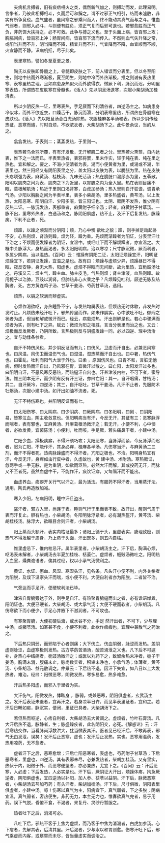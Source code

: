 <!-- { "loadSidebar": true } -->
　　夫病机言搏者，旧有痰痞相火之类，偶然新气加之，则搏动而发，此理易明。言争者，乃彼此相搏相斗，久而后可和解之，谓不过邪正气相引，结而未遽散，非实有所争竞也。血气盛者，虽风寒之邪乘间而入，终不能动其真气而与之斗。惟血气弱者，则邪入必斗，斗则便有胜负，须正气复而后邪可退也。若邪愈胜而正气负，非药饵大扶持之，必不可救。此争与搏之义也。至于头面上病，皆百邪上攻；胸膈间病，皆百邪上冲；肠胃间病，皆百邪下流而传入。不然则血气失升降之常，或阳当升而不升，阴当降而不降，精宜升而不升，气宜降而不降，血宜顺而不顺，火宜静而不静。识病机括，尽于此矣。

　　表里寒热，譬如冬至夏至之景。

　　陶氏以皮肤即骨髓之上，骨髓即皮肤之下，前人错误而分表里。但以冬至阳生，则地中热而外寒渐极，夏至阴生，则地中冷而外热渐极，推之则诚有表热里寒、表寒里热之理。且如病患身热似火而外欲得衣，微厥下利，脉沉而迟，分明里寒表热，所谓热在皮肤寒在骨髓也。《活人》先以阴旦汤退寒，次服小柴胡汤加桂清表。

　　所以少阴反热一证，里寒表热，手足厥而下利清谷者，四逆汤主之。如病患身冷似冰，而外不欲近衣，口燥舌干，脉沉而滑，分明表寒里热，所谓热在骨髓寒在皮肤也。《活人》先以阳旦汤合白虎汤除热，次服桂麻各半汤和表。所以少阴传经热证，恶寒而蜷，时时自烦，不欲浓衣者，大柴胡汤下之。此仲景余议，当的从之。

　　翕翕发热，于表则二；蒸蒸发热，于里则一。

　　表热若鸟合羽所覆，有有汗发散，无汗解肌二者之分。里热若火熏蒸，自内达表，惟下之一法而已。半表里热者，表邪将罢，里未作实，轻于纯在表、纯在里之热也，宜和解之。要之，不渴小便清者为表，渴而小便黄者为里，或渴或不渴，半表里也。然三阳经又有阴阳表里之分，盖太阳以皮肤为表，以膀胱为里。热在皮肤头疼项强为表，麻黄汤、桂枝汤、九味羌活汤；热在膀胱口渴尿赤为里，五苓散。阳明以肌肉之间为表，肌肉之下为近里，以胃腑之内为全入里。热在表则目痛不眠，葛根解肌汤；热近于里则口渴背寒，白虎加参汤；热入里则自汗狂谵，调胃承气汤。少阳以胸胁之间为半表半里，表多小柴胡汤，里多热盛者，黄芩汤。以上发热，太阳恶寒、阳明自汗、少阳多呕，皆三阳证也。太阴、厥阴不发热，惟少阴有反热二证。一脉沉发热，表郁重者，麻黄附子细辛汤；轻者，麻黄附子甘草汤。一脉不出，里寒外热者，白通汤和之。脉阴阳俱虚，热不止，及汗下后复发热，脉躁疾，下利不止者，死。

　　烦躁，以躁之顷渐而分阴阳；烦，乃心中懊 欲吐之貌；躁，则手掉足动起卧不安。心热则烦，肾热则躁。烦为轻，躁为重。先烦而渐躁者为阳证，分表里汗吐下治之；不烦而便发躁者为阴证，宜温中。或经吐下而不解烦躁者，亦宜温之。大概中关脉浮大，身热而渴者，多太阳阳明病，治以寒凉；尺寸脉沉微，厥而利者，多属少阴病，治以温热。《百问》云：惟躁有阴阳二证，太阳证烦躁宜汗，阳明证烦躁宜下，若阴证发躁，宜温之是也。故有曰：烦躁与虚烦少异，烦躁昼日不得眠，夜反安静，身无大热，阳虚也。虚烦不得眠而无间断，故为里热，宜栀豉汤吐之。丹溪又云：烦主气，躁主血。肺主皮毛，气热则烦；肾主津液，血热则躁。故用栀子以治肺，豆豉以润肾。但肺热非心火乘之乎？凡烦躁见吐利，厥逆无脉及结胸者，死。古方黄连鸡子汤、甘草干姜汤、芍药甘草汤，选用。

　　烦热，以膈之软满而辨虚实。

　　心烦作渴欲呕，身热睡卧不宁，与发热均属表热，但烦热无时休歇，非发热时发时止。凡烦热未经汗吐下，邪热传里而作，如未作膈实，心中欲吐不吐，郁闷之状者为虚，但当和解或微汗而已。经云，病患烦热，汗出则解是也。若心中骤满而烦者为实，则有吐下之异。赋云：微烦为阳之相胜，言当分表里而治之也。又云：烦极而反发厥者，乃阴所致，言热极则反与阴盛发躁一同，必以四逆、理中汤治之。宜与动悸条参看。

　　自汗不特伤风也，并少阴反证而有九；曰伤风，卫虚而汗自出，必兼恶风寒也。曰风温，风伤卫而温伤气也。曰湿温，湿热蒸而汗自出也。曰中暑，热伤气也。曰霍乱，吐利而阳气大泄于外也。曰柔 ，原因伤风也。曰胃不和，言脏无他病，但时发热而汗自出，乃风邪在胃，宜微汗以散之。曰亡阳，太阳发汗过多也。曰阳明自汗，不恶风寒反恶热，而热逼汗自出也。汗甚津液内枯，不可下者，蜜导法。惟三阴本无汗，而少阴有反有汗三证，亦曰亡阳：其一，自汗咽痛，甘桔汤；其二，自汗厥冷，四逆汤；其三，自汗呕吐，甘草干姜汤。凡汗不止者，先服防术牡蛎汤，次服小建中汤。如汗出如油不流者，死。

　　无汗不特伤寒也，并阳明反证而有七。

　　曰太阳伤寒、曰太阴病、曰少阴病、曰厥阴病、曰冬阳明，曰刚 、曰阴阳易，皆寒泣血，阴主收敛意也。但阳明病当有汗，今反无汗，其证有三：恶寒脉浮而喘者，表有邪也，宜麻黄汤、升麻葛根汤微汗之；若无汗，小便不利，心中懊 者，必欲发黄，宜茵陈汤；小便利，吐而咳，手足厥，若头痛鼻干者，小建中汤。

　　亡阳少血，躁极痰癖，不得汗须巧攻；太阳恶寒，当脉浮而紧，今反脉浮而迟者，迟为亡阳，不能作汗，其身必痒，桂麻各半汤。凡伤寒当汗，与麻黄汤二三剂，而汗不得者死。热病脉躁盛而不得汗者，亢阳之极也，不治。阳明身热宜有汗，今反无汗，身痒如虫行皮中者，久虚故也，黄 建中汤、术附汤。寒热厥证，忽两手或一手无脉，是为重阴，如欲雨沤热，必然大汗而解。其或投药无汗，而脉又不至者死。虽然血虚中干，不能作汗，痰饮证癖，又每隔汗而不能出。

　　血虚养血，痰癖开关行气以汗之，最为活法。有服药不得汗者，当用蒸汗法。通用，陶氏再造散加减。

　　寒入少阳，冬病阳明，睡中汗且盗出。

　　盗汗者，邪方入里，尚连于表。睡则气行于里而表不致，故汗出，醒则气周于表而汗复止。胆有热也，小柴胡汤。冬阳明脉浮紧者，必有潮热盔汗，黄芩汤、柴胡桂枝汤。脉浮大，欲眠目合则汗者，小柴胡汤。

　　阳上蒸而头额汗，表实内枯证最多；诸阳上循于头，里虚表实，腠理致密，则热气不得发越于周身，乃上蒸于头面，汗出既多，则五内自枯。

　　惟里虚忌下，惟内枯忌汗。属半表里者，小柴胡汤主之。汗下后，胸满心烦，呕渴表未解者，小柴胡汤去半夏加桂枝、栝蒌仁。虚烦者，栀豉汤微吐之。阳明热入血室，燥粪谵语者，俟其过经，权以小承气汤微利之。

　　黄证、水证、瘀血、风湿、寒湿头汗，见各条。凡头汗小便不利，内外关格者为阳脱，及误下温家头汗而喘，或小便不利，大便自利者亦为阳脱，二者皆不治。

　　气旁达而手足汗，便硬软利法已毕。

　　津液自胃腑旁达于外，则手足自汗。有热聚胃腑逼而出之者，必有谵语燥粪，阳明证也。大便已硬者，大柴胡汤、或大承气汤；大便不硬而软者，小柴胡汤。凡伤寒欲下而小便少，手足心并腋下不滋润者，不可攻也。

　　有寒聚胃腑，大便初硬后溏，或水谷不分，手足 然汗出者，不可下，少与理中汤，或猪苓汤。如寒甚不食，小便不利者，此欲作痼瘕也，宜理中兼散气之药治之。

　　下后热只阴弱，而邪陷于心者则痛；大下伤血，伤血阴弱，脉涩而发热。盖阴虚则脉涩，血虚寒极则发热。古方葶苈苦酒汤，酸苦涌泄之义也。凡下后不可遽补，身热心中结痛者，栀豉汤微汗之；或医以丸药下之，致留余热未净者，栀子干姜汤。胸满未消，腹痛未止，脉尚数实者，积垢未净也，小承气汤；体薄者，黄芩汤、小柴胡汤、益元散调之。仲景云：下后热不退，因汗下失宜，如八日以上大发热者，难治。经曰：阳微恶寒，阴微发热，寒多易愈，热多难愈。

　　汗后热多阳虚，而邪入于里者为实。

　　大汗伤气，阳微发热，悸眩身 ，脉弱，或兼恶寒，阴阳俱虚者，玄武汤主之。发汗后表证未退者，宜再汗之。若身凉半日许，而见半表里证者，宜和之。若汗后日晡如疟，脉沉实，便闭，里证已具者，大柴胡汤下之。

　　若但热而呕逆，心痞自利者，大柴胡汤去大黄调之。虚烦者，竹叶石膏汤。凡大汗后热不退，脉静者，生；脉盛躁疾者，此名阴阳交，必死。《解惑论》云：汗后寒热交作，当看脉尚浮数洪大，犹当微表其汗。医者见已经汗后，不敢再表，邪气无由发泄，误矣！发汗后止恶寒，虚也；发汗后止发热，实也。恶寒用温药，发热用凉药，无不愈者。

　　虚者汗下之后，恶寒愈增；汗后亡阳恶寒者，表虚也，芍药附子甘草汤；下后恶寒者，里虚也，四逆汤。其有表邪未尽，必兼发热者，柴胡加桂汤。又有里实，热伏于内，阳微于外，而恶寒便坚者，亦必兼热，尤宜下之。《百问》云：汗后恶寒，人必虚；下后发热，人必实是也。汗下后，厥阴证大汗出，烦躁体疼，拘急厥逆者，阴阳俱虚也，宜四逆汤以补阳，加人参、茯苓以益阴。汗下后，脉微恶寒者，小柴胡汤去芩加芍药；有头汗者，柴胡加桂汤。汗下后，尺寸俱微，阴阳表里俱虚者，小建中汤。噫！伤寒以真气为主，阳病宜下，真气弱者，下之多脱；阴病宜温，真气弱者，客热便生。非药无力，本主无力也，惟寡欲真气完者，易于用药。误下气脱，昏倦不食，不渴者，来复丹、灵砂丹暂服之。

　　热者吐下之后，消渴可必。

　　凡吐下后，邪热不客于上焦为虚烦，而乃客于中焦为消渴者，白虎加参汤。心下痞者，先解其表，后清其里。汗后渴者，少与水以和胃则愈。伤寒汗吐下后，邪气乘虚而内客，或壅窒而未尽，皆当量虚实而调治之。

